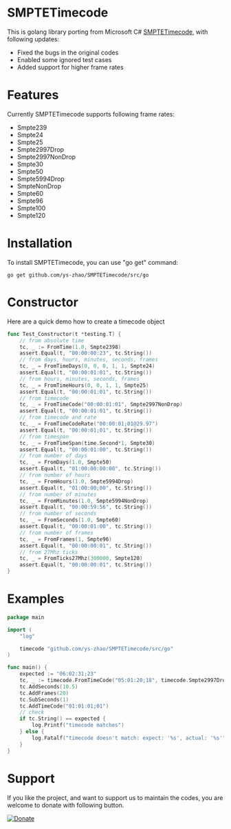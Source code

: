 # SMPTETimecode
This is golang library porting from Microsoft C# [SMPTETimecode](https://github.com/microsoftarchive/msdn-code-gallery-community-m-r/tree/master/Microsoft%20Media%20Platform%20Video%20Editor%20(formerly%20RCE)/%5BC%23%5D-Microsoft%20Media%20Platform%20Video%20Editor%20(formerly%20RCE)/C%23/code/SMPTETimecode), with following updates:
* Fixed the bugs in the original codes
* Enabled some ignored test cases
* Added support for higher frame rates

# Features
Currently SMPTETimecode supports following frame rates:
* Smpte239
* Smpte24
* Smpte25
* Smpte2997Drop
* Smpte2997NonDrop
* Smpte30
* Smpte50
* Smpte5994Drop
* SmpteNonDrop
* Smpte60
* Smpte96
* Smpte100
* Smpte120

# Installation
To install SMPTETimecode, you can use "go get" command:

    go get github.com/ys-zhao/SMPTETimecode/src/go

# Constructor
Here are a quick demo how to create a timecode object
```go
func Test_Constructor(t *testing.T) {
	// from absolute time
	tc, _ := FromTime(1.0, Smpte2398)
	assert.Equal(t, "00:00:00:23", tc.String())
	// from days, hours, minutes, seconds, frames
	tc, _ = FromTimeDays(0, 0, 0, 1, 1, Smpte24)
	assert.Equal(t, "00:00:01:01", tc.String())
	// from hours, minutes, seconds, frames
	tc, _ = FromTimeHours(0, 0, 1, 1, Smpte25)
	assert.Equal(t, "00:00:01:01", tc.String())
	// from timecode
	tc, _ = FromTimeCode("00:00:01:01", Smpte2997NonDrop)
	assert.Equal(t, "00:00:01:01", tc.String())
	// from timecode and rate
	tc, _ = FromTimeCodeRate("00:00:01;01@29.97")
	assert.Equal(t, "00:00:01;01", tc.String())
	// from timespan
	tc, _ = FromTimeSpan(time.Second*1, Smpte30)
	assert.Equal(t, "00:00:01:00", tc.String())
	// from number of days
	tc, _ = FromDays(1.0, Smpte50)
	assert.Equal(t, "01:00:00:00:00", tc.String())
	// from number of hours
	tc, _ = FromHours(1.0, Smpte5994Drop)
	assert.Equal(t, "01:00:00;00", tc.String())
	// from number of minutes
	tc, _ = FromMinutes(1.0, Smpte5994NonDrop)
	assert.Equal(t, "00:00:59:56", tc.String())
	// from number of seconds
	tc, _ = FromSeconds(1.0, Smpte60)
	assert.Equal(t, "00:00:01:00", tc.String())
	// from number of frames
	tc, _ = FromFrames(1, Smpte96)
	assert.Equal(t, "00:00:00:01", tc.String())
	// from 27Mhz ticks
	tc, _ = FromTicks27Mhz(300000, Smpte120)
	assert.Equal(t, "00:00:00:01", tc.String())
}
```



# Examples
```go
package main

import (
	"log"

	timecode "github.com/ys-zhao/SMPTETimecode/src/go"
)

func main() {
	expected := "06:02:31;23"
	tc, _ := timecode.FromTimeCode("05:01:20;18", timecode.Smpte2997Drop)
	tc.AddSeconds(10.5)
	tc.AddFrames(20)
	tc.SubSeconds(1)
	tc.AddTimeCode("01:01:01;01")
	// check
	if tc.String() == expected {
		log.Printf("timecode matches")
	} else {
		log.Fatalf("timecode doesn't match: expect: '%s', actual: '%s'", expected, tc.String())
	}
}
```

# Support
If you like the project, and want to support us to maintain the codes, you are welcome to donate with following button.

[![Donate](https://img.shields.io/badge/Donate-PayPal-green.svg)](https://www.paypal.com/cgi-bin/webscr?cmd=_donations&business=LEE9LJYEZXQUU)

